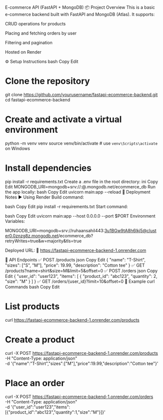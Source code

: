 E-commerce API (FastAPI + MongoDB)
📦 Project Overview
This is a basic e-commerce backend built with FastAPI and MongoDB (Atlas). It supports:

CRUD operations for products

Placing and fetching orders by user

Filtering and pagination

Hosted on Render

⚙️ Setup Instructions
bash
Copy
Edit
# Clone the repository
git clone https://github.com/yourusername/fastapi-ecommerce-backend.git
cd fastapi-ecommerce-backend

# Create and activate a virtual environment
python -m venv venv
source venv/bin/activate  # use `venv\Scripts\activate` on Windows

# Install dependencies
pip install -r requirements.txt
Create a .env file in the root directory:
ini
Copy
Edit
MONGODB_URI=mongodb+srv://<username>:<password>@<cluster>.mongodb.net/ecommerce_db
Run the app locally:
bash
Copy
Edit
uvicorn main:app --reload
🚀 Deployment Notes
▶️ Using Render
Build command:

bash
Copy
Edit
pip install -r requirements.txt
Start command:

bash
Copy
Edit
uvicorn main:app --host 0.0.0.0 --port $PORT
Environment Variables:

MONGODB_URI=mongodb+srv://ruhaansahil443:3u1BGw9tA8h6Ikj5@cluster0.0znzg8z.mongodb.net/ecommerce_db?retryWrites=true&w=majority&tls=true

Deployed URL:
🔗 https://fastapi-ecommerce-backend-1.onrender.com

📡 API Endpoints
✅ POST /products
json
Copy
Edit
{
  "name": "T-Shirt",
  "sizes": ["S", "M"],
  "price": 19.99,
  "description": "Cotton tee"
}
✅ GET /products?name=shirt&size=M&limit=5&offset=0
✅ POST /orders
json
Copy
Edit
{
  "user_id": "user123",
  "items": [
    {
      "product_id": "abc123",
      "quantity": 2,
      "size": "M"
    }
  ]
}
✅ GET /orders/{user_id}?limit=10&offset=0
🧪 Example curl Commands
bash
Copy
Edit
# List products
curl https://fastapi-ecommerce-backend-1.onrender.com/products

# Create a product
curl -X POST https://fastapi-ecommerce-backend-1.onrender.com/products \
  -H "Content-Type: application/json" \
  -d '{"name":"T-Shirt","sizes":["M"],"price":19.99,"description":"Cotton tee"}'

# Place an order
curl -X POST https://fastapi-ecommerce-backend-1.onrender.com/orders \
  -H "Content-Type: application/json" \
  -d '{"user_id":"user123","items":[{"product_id":"abc123","quantity":1,"size":"M"}]}'
